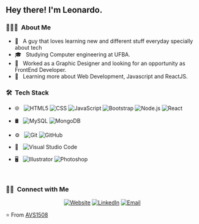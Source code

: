 <!-- <img src="https://raw.githubusercontent.com/AVS1508/AVS1508/master/assets/Aditya%20Vikram%20Singh%20Banner.png"> -->

<h2> Hey there! I'm Leonardo.</h2>

<h3> 👨🏻‍💻 &nbsp;About Me </h3>

- 🤔 &nbsp; A guy that loves learning new and different stuff everyday specially about tech
- 🎓 &nbsp; Studying Computer engineering at UFBA.
- 💼 &nbsp; Worked as a Graphic Designer and looking for an opportunity as FrontEnd Developer.
- 🌱 &nbsp; Learning more about Web Development, Javascript and ReactJS.

<h3> 🛠 &nbsp;Tech Stack</h3>


- 🌐 &nbsp;
  ![HTML5](https://img.shields.io/badge/-HTML5-333333?style=flat&logo=HTML5)
  ![CSS](https://img.shields.io/badge/-CSS-333333?style=flat&logo=CSS3&logoColor=1572B6)
  ![JavaScript](https://img.shields.io/badge/-JavaScript-333333?style=flat&logo=javascript)
  ![Bootstrap](https://img.shields.io/badge/-Bootstrap-333333?style=flat&logo=bootstrap&logoColor=563D7C)
  ![Node.js](https://img.shields.io/badge/-Node.js-333333?style=flat&logo=node.js)
  ![React](https://img.shields.io/badge/-React-333333?style=flat&logo=react)
- 🛢 &nbsp;
  ![MySQL](https://img.shields.io/badge/-MySQL-333333?style=flat&logo=mysql)
  ![MongoDB](https://img.shields.io/badge/-MongoDB-333333?style=flat&logo=mongodb)
- ⚙️ &nbsp;
  ![Git](https://img.shields.io/badge/-Git-333333?style=flat&logo=git)
  ![GitHub](https://img.shields.io/badge/-GitHub-333333?style=flat&logo=github)
- 🔧 &nbsp;
  ![Visual Studio Code](https://img.shields.io/badge/-Visual%20Studio%20Code-333333?style=flat&logo=visual-studio-code&logoColor=007ACC)

- 🖥 &nbsp;
  ![Illustrator](https://img.shields.io/badge/-Illustrator-333333?style=flat&logo=adobe-illustrator)
  ![Photoshop](https://img.shields.io/badge/-Photoshop-333333?style=flat&logo=adobe-photoshop)

<br/>

<h3> 🤝🏻 &nbsp;Connect with Me </h3>

<p align="center">
<a href="https://leonardotadeufss.github.io/"><img alt="Website" src="https://img.shields.io/badge/Website-leonardotadeufss.github.io-blue?style=flat-square&logo=google-chrome"></a>
<a href="https://www.linkedin.com/in/leonardotadeusouza/"><img alt="LinkedIn" src="https://img.shields.io/badge/LinkedIn-Leonardo%20Souza-blue?style=flat-square&logo=linkedin"></a>
<a href="mailto:leonardotadeusg@gmail.com"><img alt="Email" src="https://img.shields.io/badge/Email-leonardotadeusg@gmail.com-blue?style=flat-square&logo=gmail"></a>
</p>

⭐️ From [AVS1508](https://github.com/AVS1508)
